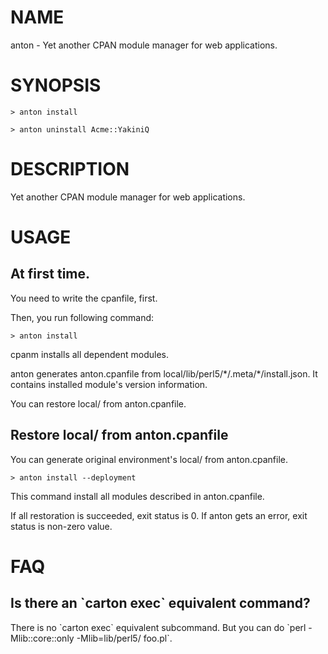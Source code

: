 # NAME

anton - Yet another CPAN module manager for web applications.

# SYNOPSIS

    > anton install

    > anton uninstall Acme::YakiniQ

# DESCRIPTION

Yet another CPAN module manager for web applications.

# USAGE

## At first time.

You need to write the cpanfile, first.

Then, you run following command:

    > anton install

cpanm installs all dependent modules.

anton generates anton.cpanfile from local/lib/perl5/\*/.meta/\*/install.json.
It contains installed module's version information.

You can restore local/ from anton.cpanfile.

## Restore local/ from anton.cpanfile

You can generate original environment's local/ from anton.cpanfile.

    > anton install --deployment

This command install all modules described in anton.cpanfile.

If all restoration is succeeded, exit status is 0.
If anton gets an error, exit status is non-zero value.

# FAQ

## Is there an \`carton exec\` equivalent command?

There is no \`carton exec\` equivalent subcommand.
But you can do \`perl -Mlib::core::only -Mlib=lib/perl5/ foo.pl\`.
